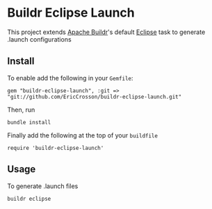 Buildr Eclipse Launch
=====================

This project extends [Apache Buildr]'s default [Eclipse] task to generate .launch configurations

Install
-------

To enable add the following in your `Gemfile`:

    gem "buildr-eclipse-launch", :git => "git://github.com/EricCrosson/buildr-eclipse-launch.git"

Then, run

    bundle install
    
Finally add the following at the top of your `buildfile`

    require 'buildr-eclipse-launch'
    
Usage
-----

To generate .launch files

    buildr eclipse


[Apache Buildr]: https://buildr.apache.org/
[Eclipse]: https://eclipse.org/downloads/
